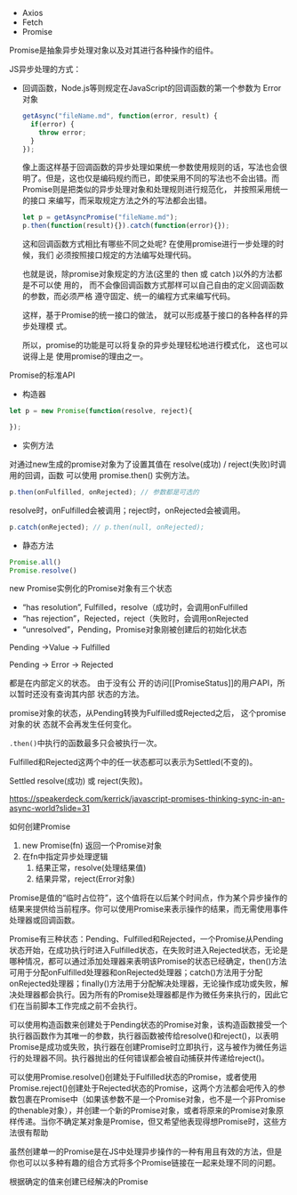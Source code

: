 

- Axios
- Fetch
- Promise



Promise是抽象异步处理对象以及对其进行各种操作的组件。

JS异步处理的方式：

- 回调函数，Node.js等则规定在JavaScript的回调函数的第一个参数为 Error 对象

  ```js
  getAsync("fileName.md", function(error, result) {
    if(error) {
      throw error;
    }
  });
  ```

  像上面这样基于回调函数的异步处理如果统一参数使用规则的话，写法也会很明了。但是，这也仅是编码规约而已，即使采用不同的写法也不会出错。而Promise则是把类似的异步处理对象和处理规则进行规范化， 并按照采用统一的接口 来编写，而采取规定方法之外的写法都会出错。

  ```js
  let p = getAsyncPromise("fileName.md");
  p.then(function(result){}).catch(function(error){});
  ```

  这和回调函数方式相比有哪些不同之处呢? 在使用promise进行一步处理的时候，我们 必须按照接口规定的方法编写处理代码。

  也就是说，除promise对象规定的方法(这里的 then 或 catch )以外的方法都是不可以使 用的， 而不会像回调函数方式那样可以自己自由的定义回调函数的参数，而必须严格 遵守固定、统一的编程方式来编写代码。

  这样，基于Promise的统一接口的做法， 就可以形成基于接口的各种各样的异步处理模 式。

  所以，promise的功能是可以将复杂的异步处理轻松地进行模式化， 这也可以说得上是 使用promise的理由之一。

Promise的标准API

- 构造器

```js
let p = new Promise(function(resolve, reject){

});
```

- 实例方法

对通过new生成的promise对象为了设置其值在 resolve(成功) / reject(失败)时调用的回调，函数 可以使用 promise.then() 实例方法。

```js
p.then(onFulfilled, onRejected); // 参数都是可选的
```

resolve时，onFulfilled会被调用；reject时，onRejected会被调用。

```js
p.catch(onRejected); // p.then(null, onRejected);
```

- 静态方法

```js
Promise.all()
Promise.resolve()
```



new Promise实例化的Promise对象有三个状态

- “has resolution”, Fulfilled，resolve（成功时，会调用onFulfilled
- “has rejection”，Rejected，reject（失败时，会调用onRejected
- “unresolved”，Pending，Promise对象刚被创建后的初始化状态

Pending ->Value -> Fulfilled

Pending -> Error -> Rejected

都是在内部定义的状态。 由于没有公 开的访问[[PromiseStatus]]的用户API，所以暂时还没有查询其内部 状态的方法。

promise对象的状态，从Pending转换为Fulfilled或Rejected之后， 这个promise对象的状 态就不会再发生任何变化。

`.then()`中执行的函数最多只会被执行一次。

Fulfilled和Rejected这两个中的任一状态都可以表示为Settled(不变的)。

Settled  resolve(成功) 或 reject(失败)。

https://speakerdeck.com/kerrick/javascript-promises-thinking-sync-in-an-async-world?slide=31



如何创建Promise

1. new Promise(fn) 返回一个Promise对象
2. 在fn中指定异步处理逻辑
   1. 结果正常，resolve(处理结果值)
   2. 结果异常，reject(Error对象)







Promise是值的“临时占位符”，这个值将在以后某个时间点，作为某个异步操作的结果来提供给当前程序。你可以使用Promise来表示操作的结果，而无需使用事件处理器或回调函数。

Promise有三种状态：Pending、Fulfilled和Rejected，一个Promise从Pending状态开始，在成功执行时进入Fulfilled状态，在失败时进入Rejected状态，无论是哪种情况，都可以通过添加处理器来表明该Promise的状态已经确定，then()方法可用于分配onFulfilled处理器和onRejected处理器；catch()方法用于分配onRejected处理器；finally()方法用于分配解决处理器，无论操作成功或失败，解决处理器都会执行。因为所有的Promise处理器都是作为微任务来执行的，因此它们在当前脚本工作完成之前不会执行。

可以使用构造函数来创建处于Pending状态的Promise对象，该构造函数接受一个执行器函数作为其唯一的参数，执行器函数被传给resolve()和reject()，以表明Promise是成功或失败，执行器在创建Promise时立即执行，这与被作为微任务运行的处理器不同。执行器抛出的任何错误都会被自动捕获并传递给reject()。

可以使用Promise.resolve()创建处于Fulfilled状态的Promise，或者使用Promise.reject()创建处于Rejected状态的Promise，这两个方法都会吧传入的参数包裹在Promise中（如果该参数不是一个Promise对象，也不是一个非Promise的thenable对象），并创建一个新的Promise对象，或者将原来的Promise对象原样传递。当你不确定某对象是Promise，但又希望他表现得想Promise时，这些方法很有帮助

虽然创建单一的Promise是在JS中处理异步操作的一种有用且有效的方法，但是你也可以以多种有趣的组合方式将多个Promise链接在一起来处理不同的问题。







根据确定的值来创建已经解决的Promise